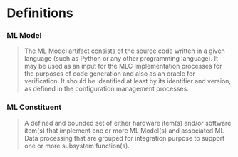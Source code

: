 
# Definitions
### ML Model
> The ML Model artifact consists of the source code written in a given language (such as Python or any other programming language). It may be used as an input for the MLC Implementation processes for the purposes of code generation and also as an oracle for verification. It should be identified at least by its identifier and version, as defined in the configuration management processes.
>
### ML Constituent
> A defined and bounded set of either hardware item(s) and/or software item(s) that implement one or more ML Model(s) and associated ML Data processing that are grouped for integration purpose to support one or more subsystem function(s).
